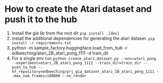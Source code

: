 # How to create the Atari dataset and push it to the hub

1. Install the gia lib from the root dir `pip install .[dev]`
2. install the additional dependencies for generating the atari dataset. `pip install -r requirements.txt`
3. python -m sample_factory.huggingface.load_from_hub -r edbeeching/atari_2B_atari_pong_1111 -d train_dir
4. For a single env run `python create_atari_dataset.py --env=atari_pong --experiment=atari_2B_atari_pong_1111 --train_dir=train_dir --push_to_hub --hf_repository=edbeeching/prj_gia_dataset_atari_2B_atari_pong_1111 --max_num_frames=100000 --no_render`
